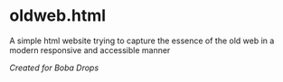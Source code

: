 # oldweb.html

A simple html website trying to capture the essence of the old web in a modern responsive and accessible manner

_Created for Boba Drops_